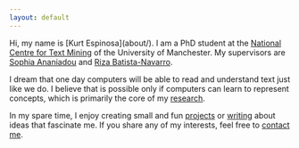 ```yaml
---
layout: default
---
```


<div class="lead pretty-links">
  Hi, my name is [Kurt Espinosa](about/). I am a PhD student at the <a href="http://www.nactem.ac.uk" target="_blank">National Centre for Text Mining</a> of the University of Manchester. My supervisors are <a href="http://www.nactem.ac.uk/staff/sophia.ananiadou/" target="_blank">Sophia Ananiadou</a> and <a href="http://personalpages.manchester.ac.uk/staff/riza.batista/default.htm" target="_blank"> Riza Batista-Navarro</a>.

  I dream that one day computers will be able to read and understand text just like we do. I believe that is possible only if computers can learn to represent concepts, which is primarily the core of my [research](research/). 

  In my spare time, I enjoy creating small and fun [projects](projects/) or [writing](blog/) about ideas that fascinate me. If you share any of my interests, feel free to <a href="mailto:kurtjunshean.espinosa@postgrad.manchester.ac.uk">contact me</a>.
</div>
